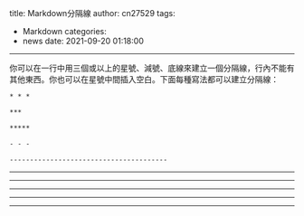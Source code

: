 title: Markdown分隔線
author: cn27529
tags:
  - Markdown
categories:
  - news
date: 2021-09-20 01:18:00
---
你可以在一行中用三個或以上的星號、減號、底線來建立一個分隔線，行內不能有其他東西。你也可以在星號中間插入空白。下面每種寫法都可以建立分隔線：

```
* * *

***

*****

- - -

---------------------------------------
```
* * *

***

*****

- - -

---------------------------------------
